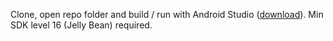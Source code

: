 Clone, open repo folder and build / run with Android Studio ([download](https://developer.android.com/studio/index.html#downloads)). Min SDK level 16 (Jelly Bean) required.
